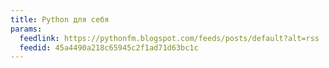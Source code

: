 ```yaml
---
title: Python для себя
params:
  feedlink: https://pythonfm.blogspot.com/feeds/posts/default?alt=rss
  feedid: 45a4490a218c65945c2f1ad71d63bc1c
---
```

